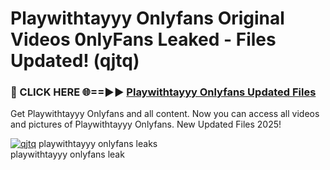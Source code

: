 # Playwithtayyy Onlyfans Original Videos 0nlyFans Leaked - Files Updated! (qjtq)

<h3>🔴 CLICK HERE 🌐==►► <a href="https://tinyurl.com/x26r9saj" rel="nofollow">Playwithtayyy Onlyfans Updated Files</a></h3>

Get Playwithtayyy Onlyfans and all content. Now you can access all videos and pictures of Playwithtayyy Onlyfans. New Updated Files 2025!

[![qjtq](https://i.imgur.com/LkgZPqh.gif)](https://tinyurl.com/x26r9saj)
playwithtayyy onlyfans leaks<br>
playwithtayyy onlyfans leak